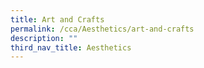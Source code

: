 ```yaml
---
title: Art and Crafts
permalink: /cca/Aesthetics/art-and-crafts
description: ""
third_nav_title: Aesthetics
---
```

